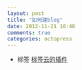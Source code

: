 ```yaml
---
layout: post
title: "如何建blog"
date: 2012-11-21 10:40
comments: true
categories: octopress 
---
```


* 标签
[标签云的插件](https://github.com/tokkonopapa/octopress-tagcloud)
